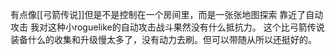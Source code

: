 有点像[[弓箭传说]]但是不是控制在一个房间里，而是一张张地图探索
靠近了自动攻击
我对这种小roguelike的自动攻击战斗果然没有什么抵抗力。
这个比弓箭传说装备什么的收集和升级慢太多了，没有动力去刷。但可以带随从所以还挺好的。
